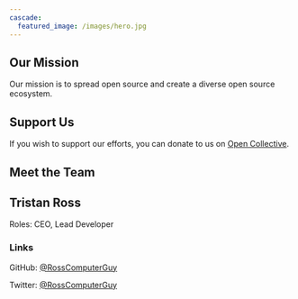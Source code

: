 ```yaml
---
cascade:
  featured_image: /images/hero.jpg
---
```


## Our Mission

Our mission is to spread open source and create a diverse open source ecosystem.

## Support Us

If you wish to support our efforts, you can donate to us on [Open Collective](https://opencollective.com/midstall-software).

## Meet the Team

<article class="nested-copy-line-height">
  <aside class="flex-ns flex-wrap justify-around mt5">
    <div class="relative w-100 w-70-l mb4 bg-white">
      <h2>Tristan Ross</h2>
      <p>Roles: CEO, Lead Developer</p>
      <h3>Links</h3>
      <p>GitHub: <a href="https://github.com/RossComputerGuy">@RossComputerGuy</a></p>
      <p>Twitter: <a href="https://twitter.com/RossComputerGuy">@RossComputerGuy</a></p>
    </div>
  </aside>
</article>
